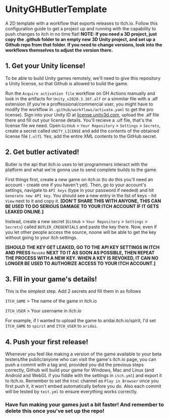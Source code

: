 
  

# UnityGHButlerTemplate

  

A 2D template with a workflow that exports releases to itch.io. Follow this configuration guide to get a project up and running with the capability to push changes to itch in no time flat! **NOTE: If you need a 3D project, just copy the .github folder to an empty new 3D Unity project, and set up a Github repo from that folder. If you need to change versions, look into the workflows themselves to adjust the version there.**

## 1. Get your Unity license!

To be able to build Unity games remotely, we'll need to give this repository a Unity license, so that Github is allowed to build the game.

Run the ``Acquire activation file`` workflow on GH Actions manually and look in the artifacts for ``Unity_v2020.3.16f.alf`` or a simmilar file with a .alf extension (if you're a proffessional/commercial user, you might have to modify the workflow in ``.github/workflows/activate.yaml`` to get the pro license). Sign into your Unity ID at [license.unity3d.com](https://license.unity3d.com/manual), upload the .alf file there and fill out your license details. You'll recieve a .ulf file, that's the license file we need. Open `GitHub` > `Your Repository` > `Settings` > `Secrets`, create a secret called `UNITY_LICENSE` and add the contents of the obtained license file (`.ulf`). Yes, add the entire XML contents to the GitHub secret.

## 2. Get butler activated!

Butler is the api that itch.io uses to let programmers interact with the platform and what we're gonna use to send complete builds to the game.

First things first, create a new game on itch.io (to do this you'll need an account - create one if you haven't yet). Then, go to your account's settings, navigate to ``API keys`` (type in your password if needed) and hit ``Generate new API key``. You should see a new entry in the list of keys - hit ``View`` next to it and copy it. **[DON'T SHARE THIS WITH ANYONE, THIS CAN BE USED TO DO SERIOUS DAMAGE TO YOUR ITCH ACCOUNT IF IT GETS LEAKED ONLINE.]**

Instead, create a new secret (`GitHub` > `Your Repository` > `Settings` > `Secrets`) called ``BUTLER_CREDENTIALS`` and paste the key there. Now, even if you let other people access the source, noone will be able to get the key without going to your itch settings.

**[SHOULD THE KEY GET LEAKED, GO TO THE API KEY SETTINGS IN ITCH AND PRESS**  ``Revoke``  **NEXT TO IT AS SOON AS POSSIBLE, THEN REPEAT THE PROCESS WITH A NEW KEY. WHEN A KEY IS REVOKED, IT CAN NO LONGER BE USED TO AUTHORIZE ACCESS TO YOUR ITCH ACCOUNT.]**

## 3. Fill in your game's details!

This is the simplest step. Add 2 secrets and fill them in as follows

``ITCH_GAME`` > The name of the game in itch.io

``ITCH_USER`` > Your username in itch.io

For example, if I wanted to upload the game to aridai.itch.io/spirit, I'd set ``ITCH_GAME`` to ``spirit`` and ``ITCH_USER`` to ``aridai``.

## 4. Push your first release!

Whenever you feel like making a version of the game available to your beta testers/the public/anyone who can visit the game's itch.io page, you can push a commit with a tag and, provided you did the previous steps correctly, Github will build your game for Windows, Mac and Linux (and Android and WebGL if you fiddle with the settings in ``itch.yml``) and export it to itch.io. Remember to set the ``html`` channel as ``Play in Browser`` once you first push it, it won't embed automatically before you do.
Also each commit will be tested by ``test.yml`` to ensure everything works correctly.
  

### Have fun making your games just a bit faster! And remember to delete this once you've set up the repo!
